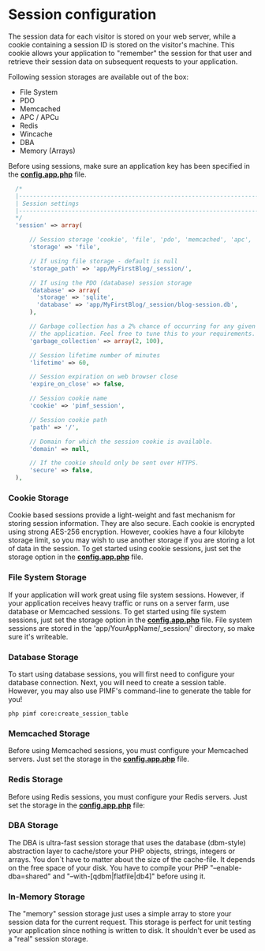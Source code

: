# Session configuration

The session data for each visitor is stored on your web server, while a cookie containing a session ID is stored on the visitor's machine.
This cookie allows your application to "remember" the session for that user and retrieve their session data on subsequent requests to your application.

Following session storages are available out of the box:

- File System
- PDO
- Memcached
- APC / APCu
- Redis
- Wincache
- DBA
- Memory (Arrays)

Before using sessions, make sure an application key has been specified in the **[config.app.php](https://github.com/gjerokrsteski/pimf-blog/blob/master/app/config.app.php)** file.

```php
  /*
  |--------------------------------------------------------------------------
  | Session settings
  |--------------------------------------------------------------------------
  */
  'session' => array(

      // Session storage 'cookie', 'file', 'pdo', 'memcached', 'apc', 'redis', 'dba', 'wincache', 'memory'
      'storage' => 'file',

      // If using file storage - default is null
      'storage_path' => 'app/MyFirstBlog/_session/',

      // If using the PDO (database) session storage
      'database' => array(
        'storage' => 'sqlite',
        'database' => 'app/MyFirstBlog/_session/blog-session.db',
      ),

      // Garbage collection has a 2% chance of occurring for any given request to
      // the application. Feel free to tune this to your requirements.
      'garbage_collection' => array(2, 100),

      // Session lifetime number of minutes
      'lifetime' => 60,

      // Session expiration on web browser close
      'expire_on_close' => false,

      // Session cookie name
      'cookie' => 'pimf_session',

      // Session cookie path
      'path' => '/',

      // Domain for which the session cookie is available.
      'domain' => null,

      // If the cookie should only be sent over HTTPS.
      'secure' => false,
  ),
```
### Cookie Storage
Cookie based sessions provide a light-weight and fast mechanism for storing session information. They are also secure. Each cookie is encrypted
using strong AES-256 encryption. However, cookies have a four kilobyte storage limit, so you may wish to use another storage if you are storing
a lot of data in the session. To get started using cookie sessions, just set the storage option in the **[config.app.php](https://github.com/gjerokrsteski/pimf-blog/blob/master/app/config.app.php)** file.

### File System Storage
If your application will work great using file system sessions. However, if your application receives heavy traffic or runs on a server farm,
use database or Memcached sessions. To get started using file system sessions, just set the storage option in the **[config.app.php](https://github.com/gjerokrsteski/pimf-blog/blob/master/app/config.app.php)** file.
File system sessions are stored in the 'app/YourAppName/_session/' directory, so make sure it's writeable.

### Database Storage
To start using database sessions, you will first need to configure your database connection. Next, you will need to create a session table.
However, you may also use PIMF's command-line to generate the table for you!

    php pimf core:create_session_table


### Memcached Storage
Before using Memcached sessions, you must configure your Memcached servers. Just set the storage in the **[config.app.php](https://github.com/gjerokrsteski/pimf-blog/blob/master/app/config.app.php)** file.


### Redis Storage
Before using Redis sessions, you must configure your Redis servers. Just set the storage in the **[config.app.php](https://github.com/gjerokrsteski/pimf-blog/blob/master/app/config.app.php)** file:


### DBA Storage
The DBA is ultra-fast session storage that uses the database (dbm-style) abstraction layer to cache/store your PHP objects, strings, integers or arrays. You don`t have
to matter about the size of the cache-file. It depends on the free space of your disk. You have to compile your PHP "–enable-dba=shared" and
"–with-[qdbm|flatfile|db4]" before using it.

### In-Memory Storage
The "memory" session storage just uses a simple array to store your session data for the current request. This storage is perfect for unit
testing your application since nothing is written to disk. It shouldn't ever be used as a "real" session storage.